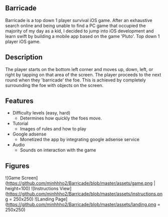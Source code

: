 ## Barricade
Barricade is a top down 1 player survival iOS game. After an exhaustive search online and being unable to find a PC game that occupied the majority of my day as a kid, I decided to jump into iOS development and learn swift by building a mobile app based on the game 'Pluto'.
Top down 1 player iOS game. 

## Description
The player starts on the bottom left corner and moves up, down, left, or right by tapping on that area of the screen.
The player proceeds to the next round when they 'barricade' the foe. This is achieved by completely surrounding the foe with objects on the screen.

## Features
- Difficulty levels (easy, hard)
  - Determines how quickly the foes move.
- Tutorial
  - Images of rules and how to play
- Google adsense
  - Monetized the app by integrating google adsense service
- Audio
  - Sounds on interaction with the game
 
 ## Figures
![Game Screen](https://github.com/minhhho2/Barricade/blob/master/assets/game.png | height=100)
![Instructions View](https://github.com/minhhho2/Barricade/blob/master/assets/instructions.png = 250x250)
![Landing Page](https://github.com/minhhho2/Barricade/blob/master/assets/landing.png = 250x250)
